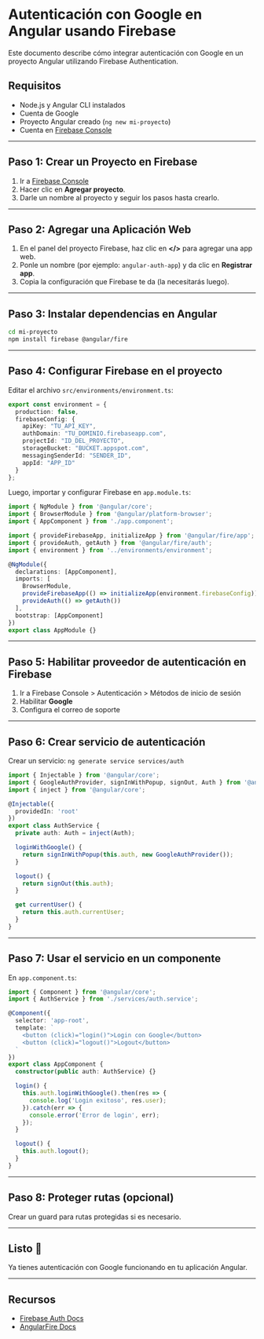 # Autenticación con Google en Angular usando Firebase

Este documento describe cómo integrar autenticación con Google en un proyecto Angular utilizando Firebase Authentication.

## Requisitos

- Node.js y Angular CLI instalados
- Cuenta de Google
- Proyecto Angular creado (`ng new mi-proyecto`)
- Cuenta en [Firebase Console](https://console.firebase.google.com/)

---

## Paso 1: Crear un Proyecto en Firebase

1. Ir a [Firebase Console](https://console.firebase.google.com/)
2. Hacer clic en **Agregar proyecto**.
3. Darle un nombre al proyecto y seguir los pasos hasta crearlo.

---

## Paso 2: Agregar una Aplicación Web

1. En el panel del proyecto Firebase, haz clic en **</>** para agregar una app web.
2. Ponle un nombre (por ejemplo: `angular-auth-app`) y da clic en **Registrar app**.
3. Copia la configuración que Firebase te da (la necesitarás luego).

---

## Paso 3: Instalar dependencias en Angular

```bash
cd mi-proyecto
npm install firebase @angular/fire
```

---

## Paso 4: Configurar Firebase en el proyecto

Editar el archivo `src/environments/environment.ts`:

```ts
export const environment = {
  production: false,
  firebaseConfig: {
    apiKey: "TU_API_KEY",
    authDomain: "TU_DOMINIO.firebaseapp.com",
    projectId: "ID_DEL_PROYECTO",
    storageBucket: "BUCKET.appspot.com",
    messagingSenderId: "SENDER_ID",
    appId: "APP_ID"
  }
};
```

Luego, importar y configurar Firebase en `app.module.ts`:

```ts
import { NgModule } from '@angular/core';
import { BrowserModule } from '@angular/platform-browser';
import { AppComponent } from './app.component';

import { provideFirebaseApp, initializeApp } from '@angular/fire/app';
import { provideAuth, getAuth } from '@angular/fire/auth';
import { environment } from '../environments/environment';

@NgModule({
  declarations: [AppComponent],
  imports: [
    BrowserModule,
    provideFirebaseApp(() => initializeApp(environment.firebaseConfig)),
    provideAuth(() => getAuth())
  ],
  bootstrap: [AppComponent]
})
export class AppModule {}
```

---

## Paso 5: Habilitar proveedor de autenticación en Firebase

1. Ir a Firebase Console > Autenticación > Métodos de inicio de sesión
2. Habilitar **Google**
3. Configura el correo de soporte

---

## Paso 6: Crear servicio de autenticación

Crear un servicio: `ng generate service services/auth`

```ts
import { Injectable } from '@angular/core';
import { GoogleAuthProvider, signInWithPopup, signOut, Auth } from '@angular/fire/auth';
import { inject } from '@angular/core';

@Injectable({
  providedIn: 'root'
})
export class AuthService {
  private auth: Auth = inject(Auth);

  loginWithGoogle() {
    return signInWithPopup(this.auth, new GoogleAuthProvider());
  }

  logout() {
    return signOut(this.auth);
  }

  get currentUser() {
    return this.auth.currentUser;
  }
}
```

---

## Paso 7: Usar el servicio en un componente

En `app.component.ts`:

```ts
import { Component } from '@angular/core';
import { AuthService } from './services/auth.service';

@Component({
  selector: 'app-root',
  template: `
    <button (click)="login()">Login con Google</button>
    <button (click)="logout()">Logout</button>
  `
})
export class AppComponent {
  constructor(public auth: AuthService) {}

  login() {
    this.auth.loginWithGoogle().then(res => {
      console.log('Login exitoso', res.user);
    }).catch(err => {
      console.error('Error de login', err);
    });
  }

  logout() {
    this.auth.logout();
  }
}
```

---

## Paso 8: Proteger rutas (opcional)

Crear un guard para rutas protegidas si es necesario.

---

## Listo 🎉

Ya tienes autenticación con Google funcionando en tu aplicación Angular.

---

## Recursos

- [Firebase Auth Docs](https://firebase.google.com/docs/auth)
- [AngularFire Docs](https://angularfire.dev/)
